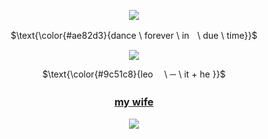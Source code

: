 <p align="center">
<img src="https://64.media.tumblr.com/1d9c7e2eedf8d30d1bd9491a91e6c945/2d1c365d505f011c-73/s540x810/a2155e3016471577d10cf50672775720d3ee60f8.pnj"/>
</p>

<p align="center">
$\text{\color{#ae82d3}{dance \ forever \ inㅤ\ due \ time}}$

</p> 
<p align="center">
<img src="https://64.media.tumblr.com/6e808920e58f81b0cdcb1601dd030944/2d1c365d505f011c-8a/s640x960/57862bab5f2fcc4ec7b1018f3ca451d4513ebd23.gifv"/>
</p>

<div align="center">

$\text{\color{#9c51c8}{leo   \ ─ \  it + he }}$
### ㅤ[my wife](https://github.com/azulashengrotto)ㅤ<p/>


<p align="center">
<img src="https://64.media.tumblr.com/8f8bf90894e80d99c00cb8d79fd72d72/2d1c365d505f011c-b4/s250x400/b9ad8c6914b45ebab2748a84693cb56ab9d9e527.gifv"/>
</p>

<div align="left">


